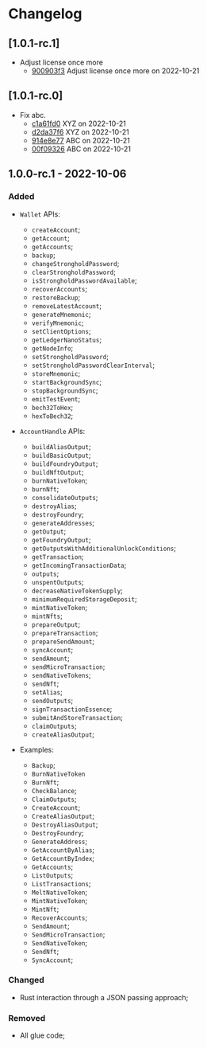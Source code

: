 # Changelog

## \[1.0.1-rc.1]

- Adjust license once more
  - [900903f3](https://github.com/iotaledger/wallet.rs/commit/900903f38cd52d1ba1275b56e8687ea98a490e60) Adjust license once more on 2022-10-21

## \[1.0.1-rc.0]

- Fix abc.
  - [c1a61fd0](https://github.com/iotaledger/wallet.rs/commit/c1a61fd0e058d2b8bb6f18da35081f962817c175) XYZ on 2022-10-21
  - [d2da37f6](https://github.com/iotaledger/wallet.rs/commit/d2da37f64ad01e06906df37f90a80053536e724c) XYZ on 2022-10-21
  - [914e8e77](https://github.com/iotaledger/wallet.rs/commit/914e8e7781be81ce407424cf6699937a31e2f34a) ABC on 2022-10-21
  - [00f09326](https://github.com/iotaledger/wallet.rs/commit/00f09326019a4f0a42cf41604f92ad40a0c9517a) ABC on 2022-10-21

## 1.0.0-rc.1 - 2022-10-06

### Added

- `Wallet` APIs:
  - `createAccount`;
  - `getAccount`;
  - `getAccounts`;
  - `backup`;
  - `changeStrongholdPassword`;
  - `clearStrongholdPassword`;
  - `isStrongholdPasswordAvailable`;
  - `recoverAccounts`;
  - `restoreBackup`;
  - `removeLatestAccount`;
  - `generateMnemonic`;
  - `verifyMnemonic`;
  - `setClientOptions`;
  - `getLedgerNanoStatus`;
  - `getNodeInfo`;
  - `setStrongholdPassword`;
  - `setStrongholdPasswordClearInterval`;
  - `storeMnemonic`;
  - `startBackgroundSync`;
  - `stopBackgroundSync`;
  - `emitTestEvent`;
  - `bech32ToHex`;
  - `hexToBech32`;

- `AccountHandle` APIs:
  - `buildAliasOutput`;
  - `buildBasicOutput`;
  - `buildFoundryOutput`;
  - `buildNftOutput`;
  - `burnNativeToken`;
  - `burnNft`;
  - `consolidateOutputs`;
  - `destroyAlias`;
  - `destroyFoundry`;
  - `generateAddresses`;
  - `getOutput`;
  - `getFoundryOutput`;
  - `getOutputsWithAdditionalUnlockConditions`;
  - `getTransaction`;
  - `getIncomingTransactionData`;
  - `outputs`;
  - `unspentOutputs`;
  - `decreaseNativeTokenSupply`;
  - `minimumRequiredStorageDeposit`;
  - `mintNativeToken`;
  - `mintNfts`;
  - `prepareOutput`;
  - `prepareTransaction`;
  - `prepareSendAmount`;
  - `syncAccount`;
  - `sendAmount`;
  - `sendMicroTransaction`;
  - `sendNativeTokens`;
  - `sendNft`;
  - `setAlias`;
  - `sendOutputs`;
  - `signTransactionEssence`;
  - `submitAndStoreTransaction`;
  - `claimOutputs`;
  - `createAliasOutput`;

- Examples:
  - `Backup`;
  - `BurnNativeToken`
  - `BurnNft`;
  - `CheckBalance`;
  - `ClaimOutputs`;
  - `CreateAccount`;
  - `CreateAliasOutput`;
  - `DestroyAliasOutput`;
  - `DestroyFoundry`;
  - `GenerateAddress`;
  - `GetAccountByAlias`;
  - `GetAccountByIndex`;
  - `GetAccounts`;
  - `ListOutputs`;
  - `ListTransactions`;
  - `MeltNativeToken`;
  - `MintNativeToken`;
  - `MintNft`;
  - `RecoverAccounts`;
  - `SendAmount`;
  - `SendMicroTransaction`;
  - `SendNativeToken`;
  - `SendNft`;
  - `SyncAccount`;

### Changed

- Rust interaction through a JSON passing approach;

### Removed

- All glue code;
